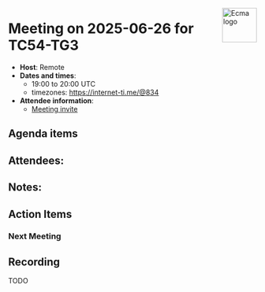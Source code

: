 <img src="https://tc54.org/images/ecma.svg" align="right" height="70" alt="Ecma logo" /> <!-- markdownlint-disable-line MD041 -->

# Meeting on 2025-06-26 for TC54-TG3

- **Host**: Remote
- **Dates and times**:
    - 19:00 to 20:00 UTC
    - timezones: https://internet-ti.me/@834
- **Attendee information**:
  - [Meeting invite](https://calendar.google.com/calendar/event?action=TEMPLATE&tmeid=MGNlbWgwcDdoYWtwbjhvZ[…]4f08c63792f2e654f2a7ebc%40group.calendar.google.com&scp=ALL)

## Agenda items

## Attendees:

## Notes:

## Action Items

### Next Meeting

## Recording

TODO